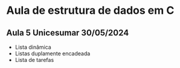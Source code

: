 # Aula de estrutura de dados em C
## Aula 5 Unicesumar 30/05/2024

- Lista dinâmica
- Listas duplamente encadeada
- Lista de tarefas